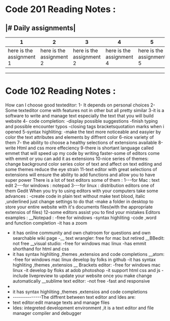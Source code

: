 # Code 201 Reading Notes :
|# Daily assignments|
--------------------
|1|2|3|4|5|6|7|8|9|10|11|12|13|14|15|
|---|---|---|---|---|---|---|---|---|---|---|---|---|---|---|
|here is the assignment 1|here is the assignment 2|here is the assignment 2|here is the assignment 4|here is the assignment 5|here is the assignment 6|here is the assignment 7|here is the assignment 8|here is the assignment 9|here is the assignment 10|here is the assignment 11|here is the assignment 12|here is the assignment 13|here is the assignment 14|here is the assignment 15|
-----------------------------------
# Code 102 Reading Notes :
How can I choose good texteditor:
1- It depends on personal choices
2-Some texteditor come with features not in other but all pretty similar
3-it is a software to write and manage text especially the text that you will build website
4- code completion: 
-display possible suggestions
-finish typing and possible encounter typos
-closing tags bracketsquotation marks when i opened
5-syntax highliting: 
-make the text more noticeable and easyier by color the text attributes and elements by diffrent color 
6-nice variety of them
7- the ability to choose a healthy selections of extensions available
8-write Html and css more effeciency 
9-there is shortant language called emmet that will speed up my code by writing faster-some of editors come with emmit or you can add it as extensions
10-nice series of themes: change background color series color of text and affect on text editing and some themes reduce the eye strain
11-text editor with great selections of extensions will ensure the ability to add functions  and allow you to have super power
There is a lot of text editors some of them :
1---for Mac : text edit
2---for windows : notepad
3---for linux : distribution editors one of them Gedit
When you try to using editors with your computers take some advances :
-create code in plain text without make text blood, italic ,underlined just change settings to do that
-make a folder in desktop to store your entire website  with it's documents files(with the appropriate extensios of files)
12-some editors assist you to find your mistakes 
Editors examples :
__Notepad :
-free for windows
-syntax highliting
-code ,word and function completion
-it has a zoom
- it has online community and own chatroom for questions and own searchable wiki page
-__ text wrangler: free for mac but retired
__BBedit: not free
__visual studio:
-free for windows mac linux
-has emmit shorthand for html and css
- it has syntax highliting ,themes ,extensios and code completions
__atom:
-free for windows mac linux develop by folks in github
-it has syntax highliting ,themes ,extensios
__ Brackets editor: 
-free for windows mac linux
-it develop by floks at adob photoshop
-it support html css and js
-include livepreview to update your website  once you make change automatically
__sublime text editor:
-not free 
-fast and responsive
-
- it has syntax highliting ,themes ,extensios and code completions
- --------------The diffrent between text editor and Ides are:
- text editor:edit manage texts and manage files
- Ides: integreted development environment ,it is a text editor and file manager compiler and debugger
